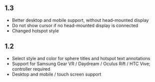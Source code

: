 ## 1.3

- Better desktop and mobile support, without head-mounted display
- Do not show cursor if no head-mounted display is connected
- Changed hotspot style

## 1.2

- Select style and color for sphere titles and hotspot text annotations 
- Support for Samsung Gear VR / Daydream / Oculus Rift / HTC Vive; controller required
- Desktop and mobile / touch screen support
